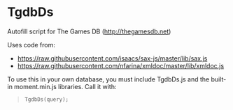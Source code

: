 # TgdbDs
Autofill script for The Games DB (http://thegamesdb.net)

Uses code from:

* https://raw.githubusercontent.com/isaacs/sax-js/master/lib/sax.js
* https://raw.githubusercontent.com/nfarina/xmldoc/master/lib/xmldoc.js

To use this in your own database, you must include TgdbDs.js and the built-in
moment.min.js libraries.  Call it with:

>`TgdbDs(query);`
